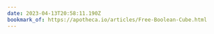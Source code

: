 ```yaml
---
date: 2023-04-13T20:58:11.190Z
bookmark_of: https://apotheca.io/articles/Free-Boolean-Cube.html
---
```

